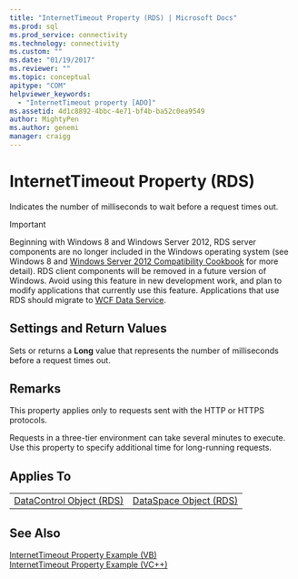 ```yaml
---
title: "InternetTimeout Property (RDS) | Microsoft Docs"
ms.prod: sql
ms.prod_service: connectivity
ms.technology: connectivity
ms.custom: ""
ms.date: "01/19/2017"
ms.reviewer: ""
ms.topic: conceptual
apitype: "COM"
helpviewer_keywords: 
  - "InternetTimeout property [ADO]"
ms.assetid: 4d1c8892-4bbc-4e71-bf4b-ba52c0ea9549
author: MightyPen
ms.author: genemi
manager: craigg
---
```

# InternetTimeout Property (RDS)
Indicates the number of milliseconds to wait before a request times out.  
  
> [!IMPORTANT]
>  Beginning with Windows 8 and Windows Server 2012, RDS server components are no longer included in the Windows operating system (see Windows 8 and [Windows Server 2012 Compatibility Cookbook](https://www.microsoft.com/download/details.aspx?id=27416) for more detail). RDS client components will be removed in a future version of Windows. Avoid using this feature in new development work, and plan to modify applications that currently use this feature. Applications that use RDS should migrate to [WCF Data Service](https://go.microsoft.com/fwlink/?LinkId=199565).  
  
## Settings and Return Values  
 Sets or returns a **Long** value that represents the number of milliseconds before a request times out.  
  
## Remarks  
 This property applies only to requests sent with the HTTP or HTTPS protocols.  
  
 Requests in a three-tier environment can take several minutes to execute. Use this property to specify additional time for long-running requests.  
  
## Applies To  
  
|||  
|-|-|  
|[DataControl Object (RDS)](../../../ado/reference/rds-api/datacontrol-object-rds.md)|[DataSpace Object (RDS)](../../../ado/reference/rds-api/dataspace-object-rds.md)|  
  
## See Also  
 [InternetTimeout Property Example (VB)](../../../ado/reference/rds-api/internettimeout-property-example-vb.md)   
 [InternetTimeout Property Example (VC++)](../../../ado/reference/rds-api/internettimeout-property-example-vc.md)   
 

